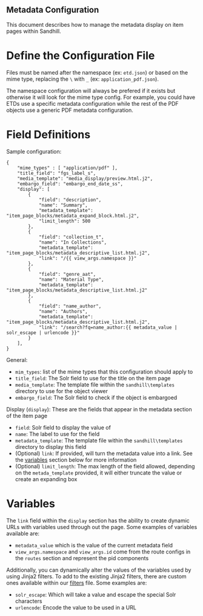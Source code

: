 Metadata Configuration
---------------
This document describes how to manage the metadata display on 
item pages within Sandhill.

Define the Configuration File
============================================
Files must be named after the namespace (ex: `etd.json`) or 
based on the mime type, replacing the `\` with `_` 
(ex: `application_pdf.json`). 

The namespace configuration will always be prefered if it exists 
but otherwise it will look for the mime type config. For example,
you could have ETDs use a specific metadata configuration while the 
rest of the PDF objects use a generic PDF metadata configuration.


Field Definitions
================
Sample configuration:  
```
{
    "mime_types" : [ "application/pdf" ],
    "title_field": "fgs_label_s",
    "media_template": "media_display/preview.html.j2",
    "embargo_field": "embargo_end_date_ss",
    "display": [
        {
            "field": "description",
            "name": "Summary",
            "metadata_template": "item_page_blocks/metadata_expand_block.html.j2",
            "limit_length": 500
        },
        {
            "field": "collection_t",
            "name": "In Collections",
            "metadata_template": "item_page_blocks/metadata_descriptive_list.html.j2",
            "link": "/{{ view_args.namespace }}"
        },
        {
            "field": "genre_aat",
            "name": "Material Type",
            "metadata_template": "item_page_blocks/metadata_descriptive_list.html.j2"
        },
        {
            "field": "name_author",
            "name": "Authors",
            "metadata_template": "item_page_blocks/metadata_descriptive_list.html.j2",
            "link": "/search?fq=name_author:{{ metadata_value | solr_escape | urlencode }}"
        }
    ],
}
```
General:  
* `mim_types`: list of the mime types that this configuration should apply to
* `title_field`: The Solr field to use for the title on the item page
* `media_template`: The template file within the `sandhill\templates` directory to use for the object viewer
* `embargo_field`: The Solr field to check if the object is embargoed

Display (`display`):
These are the fields that appear in the metadata section of the item page
* `field`: Solr field to display the value of
* `name`: The label to use for the field
* `metadata_template`: The template file within the `sandhill\templates` directory to display this field
* (Optional) `link`: If provided, will turn the metadata value into a link. See the [variables](#variables) section below 
for more information
* (Optional) `limit_length`: The max length of the field allowed, depending on the `metada_template` provided, it will either
truncate the value or create an expanding box

Variables
============
The `link` field within the `display` section has the ability to create dynamic URLs with variables 
used through out the page. Some examples of variables available are: 
* `metadata_value` which is the value of the current metadata field
* `view_args.namespace` and `view_args.id` come from the route configs in the `routes` section and 
represent the pid components

Additionally, you can dynamically alter the values of the variables used by using Jinja2 filters. To add 
to the existing Jinja2 filters, there are custom ones available within our [filters](https://gitlab.msu.edu/msu-libraries/repo-team/sandhill/-/blob/master/sandhill/utils/filters.py) file. Some examples are: 
* `solr_escape`: Which will take a value and escape the special Solr characters
* `urlencode`: Encode the value to be used in a URL
